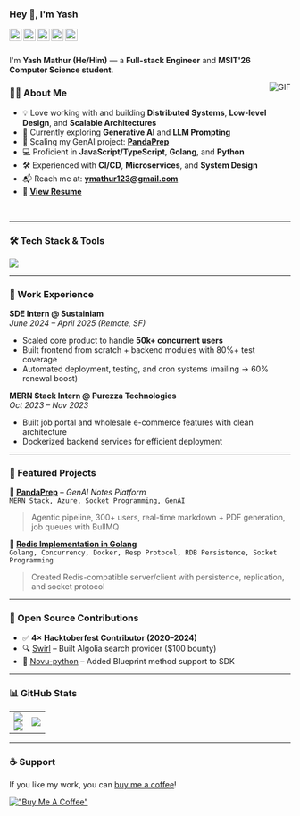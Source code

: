 ### Hey 👋, I'm Yash

<a href="https://www.linkedin.com/in/yash-mathur-3a2aa21b7/">
  <img align="left" alt="Yash's LinkdeIn" width="22px" src="https://github.com/gauravghongde/social-icons/blob/master/SVG/Color/LinkedIN.svg" />
</a>
<a href="https://leetcode.com/ymathur123/">
  <img align="left" alt="Yash's Leetcode" width="22px" src="https://leetcode.com/_next/static/images/logo-dark-c96c407d175e36c81e236fcfdd682a0b.png" />
</a>
<a href="https://open.spotify.com/user/31ptztzbzdzevgq6ovltmkef4hqi">
  <img align="left" alt="Yash's Spotify" width="22px" src="https://github.com/gauravghongde/social-icons/blob/master/SVG/Color/Spotify.svg" />
</a>
<a href="https://www.reddit.com/u/YashMathur___">
  <img align="left" alt="Yash's Reddit" width="22px" src="https://github.com/gauravghongde/social-icons/blob/master/SVG/Color/Reddit.svg" />
</a>
<a href="https://twitter.com/YashMat03716307">
  <img align="left" alt="Yash's Twitter" width="22px" src="https://github.com/gauravghongde/social-icons/blob/master/SVG/Color/Twitter.svg" />
</a>

<br />
<br />

I'm **Yash Mathur (He/Him)** — a **Full-stack Engineer** and **MSIT'26 Computer Science student**.
 
<img align="right" alt="GIF" src="https://github.com/Yash-sudo-web/Yash-sudo-web/assets/69838816/5dce168b-e2dc-4762-8321-f0eeda11262d" />

### 👨‍💻 About Me

- 💡 Love working with and building **Distributed Systems**, **Low-level Design**, and **Scalable Architectures**  
- 🧠 Currently exploring **Generative AI** and **LLM Prompting**  
- 🚀 Scaling my GenAI project: [**PandaPrep**](https://pandaprepai.tech)  
- 💻 Proficient in **JavaScript/TypeScript**, **Golang**, and **Python**  
- 🛠️ Experienced with **CI/CD**, **Microservices**, and **System Design**  
- 📬 Reach me at: **ymathur123@gmail.com**  
- 🧾 [**View Resume**](https://drive.google.com/file/d/1gCyPl44byf5PiJq5-sn-iJrcOYEjNLn4/view?usp=sharing)

<br />

---

### 🛠️ Tech Stack & Tools

<a href="https://skillicons.dev">
  <img src="https://skillicons.dev/icons?i=js,ts,go,py,react,nextjs,nodejs,express,mongodb,mysql,tailwind,bootstrap,docker,aws,vercel,linux,git,github,figma,postman,redis,java,c,cpp" />
</a>

---

### 💼 Work Experience

**SDE Intern @ Sustainiam**  
*June 2024 – April 2025 (Remote, SF)*  
- Scaled core product to handle **50k+ concurrent users**
- Built frontend from scratch + backend modules with 80%+ test coverage
- Automated deployment, testing, and cron systems (mailing → 60% renewal boost)

**MERN Stack Intern @ Purezza Technologies**  
*Oct 2023 – Nov 2023*  
- Built job portal and wholesale e-commerce features with clean architecture
- Dockerized backend services for efficient deployment

---

### 🌟 Featured Projects

**🔹 [PandaPrep](https://pandaprepai.tech)** – *GenAI Notes Platform*  
`MERN Stack, Azure, Socket Programming, GenAI`  
> Agentic pipeline, 300+ users, real-time markdown + PDF generation, job queues with BullMQ

**🔹 [Redis Implementation in Golang](https://github.com/Yash-sudo-web/redis-implementation-golang)**  
`Golang, Concurrency, Docker, Resp Protocol, RDB Persistence, Socket Programming`  
> Created Redis-compatible server/client with persistence, replication, and socket protocol

---

### 🧩 Open Source Contributions

- ✅ **4× Hacktoberfest Contributor (2020–2024)**
- 🔍 [Swirl](https://github.com/swirlai/swirl-search) – Built Algolia search provider ($100 bounty)
- 🧬 [Novu-python](https://github.com/novuhq/novu-python) – Added Blueprint method support to SDK

---

### 📊 GitHub Stats

<table align="center">
<tr border="none">
<td width="50%" align="center">
  
  <img  align="center"  src="https://github-readme-stats-git-master-yash-sudo-web.vercel.app/api?username=Yash-sudo-web&show_icons=true&theme=radical" />
  <br/>
  <img src="https://github-readme-streak-stats-six-sepia.vercel.app?user=Yash-sudo-web&theme=dark" /> 
</td>

<td width="50%" align="center">

  <img  align="center"  src="https://github-readme-stats-git-master-yash-sudo-web.vercel.app/api/top-langs/?username=Yash-sudo-web&theme=dark&hide_border=false&no-bg=true&no-frame=true&langs_count=10"/>
  
  </td>
</tr>
</table>

---

### ☕ Support
If you like my work, you can [buy me a coffee](coff.ee/ymathur123)!

[!["Buy Me A Coffee"](https://www.buymeacoffee.com/assets/img/custom_images/orange_img.png)](coff.ee/ymathur123)
